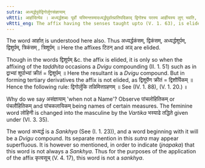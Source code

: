 ```yaml
---
sutra: अध्यर्द्धपूर्वद्विगोर्लुगसंज्ञायाम्
vRtti: आर्हादित्येव । अध्यर्द्धशब्दः पूर्वो यस्मिन्तस्मादध्यर्द्धपूर्वात्प्रातिपदिकाद् द्विगोश्च परस्य आर्हीयस्य लुग् भवति, असंज्ञायां विषये ॥
vRtti_eng: The affix having the senses taught upto (V. 1. 63), is elided by लुक्, after a stem beginning with the word _adhyardha_, and after a _Dvigu_ compound, when it is not a Name.
---
```

The word आर्हात् is understood here also. Thus अध्यर्द्धकंसम्, द्विकंसम्, अध्यर्द्धशूर्पम्, द्विशूर्पम्, त्रिकंसम् , त्रिशूर्पम् ॥ Here the affixes टिठन् and अञ् are elided.

Though in the words द्विशूर्पम् &c. the affix is elided, it is only so when the affixing of the _taddhita_ occasions a _Dvigu_ compounding (II. 1. 51) such as in द्वाभ्यां शूर्पाभ्यां क्रीतं = द्विशूर्पम् ॥ Here the resultant is a _Dvigu_ compound. But in forming tertiary derivatives the affix is not elided, as द्विशूर्पेण क्रीतं = द्विशौर्पिकम् ॥ Hence the following rule: द्विगोर्लुकि तन्निमित्तग्रहणम् ॥ See (IV. 1. 88), (V. 1. 20.) ॥

Why do we say असंज्ञायाम् 'when not a Name'? Observe पांचलोहितिकम् or पंचलौहितिकम् and पांचकलायिकम् being names of certain measures. The feminine word लोहिनी is changed into the masculine by the _Vartika_ भस्याढे तद्धिते given under (VI. 3. 35).

The word अध्यर्द्ध is a _Sankhya_ (See (I. 1. 23)), and a word beginning with it will be a _Dvigu_ compound. Its separate mention in this _sutra_ may appear superfluous. It is however so mentioned, in order to indicate (_jnapaka_) that this word is not always a _Sankhya_. Thus for the purposes of the application of the affix कृत्वसूच् (V. 4. 17), this word is not a _sankhya_.
